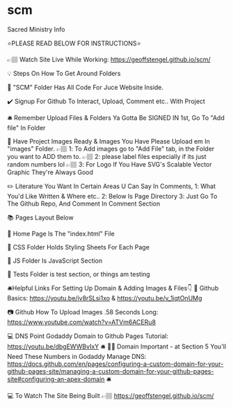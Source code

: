 # scm
Sacred Ministry Info

⭐PLEASE READ BELOW FOR INSTRUCTIONS⭐

👉🏽 Watch Site Live While Working: https://geoffstengel.github.io/scm/ 

💡 Steps On How To Get Around Folders

🏺 "SCM" Folder Has All Code For Juce Website Inside.

✔️ Signup For Github To Interact, Upload, Comment etc.. With Project

🛎️ Remember Upload Files & Folders Ya Gotta Be SIGNED IN 1st, Go To "Add file" In Folder

📸 Have Project Images Ready & Images You Have Please Upload em In "images" Folder. 👉🏽 1️: To Add images go to "Add File" tab, in the Folder you want to ADD them to. 👉🏽 2️: please label files especially if its just random numbers lol 👉🏽 3️: For Logo If You Have SVG's Scalable Vector Graphic They're Always Good

✏️ Literature You Want In Certain Areas U Can Say In Comments, 1️: What You'd Like Written & Where etc.. 2️: Below Is Page Directory 3️: Just Go To The Github Repo, And Comment In Comment Section

📚 Pages Layout Below

🏡 Home Page Is The "index.html" File

💾 CSS Folder Holds Styling Sheets For Each Page

💾 JS Folder Is JavaScript Section

💃 Tests Folder is test section, or things am testing

🛎️Helpful Links For Setting Up Domain & Adding Images & Files👇 🎥 Github Basics: https://youtu.be/iv8rSLsi1xo & https://youtu.be/v_1iqtOnUMg

📷 Github How To Upload Images .58 Seconds Long: https://www.youtube.com/watch?v=ATVm6ACERu8 

💻 DNS Point Godaddy Domain to Github Pages Tutorial: https://youtu.be/dbgEWWBvIxY
🛎️ 👬🏽 Domain Important - at Section 5 You'll Need These Numbers in Godaddy Manage DNS: https://docs.github.com/en/pages/configuring-a-custom-domain-for-your-github-pages-site/managing-a-custom-domain-for-your-github-pages-site#configuring-an-apex-domain 🛎️

💻 To Watch The Site Being Built 👉🏽 https://geoffstengel.github.io/scm/